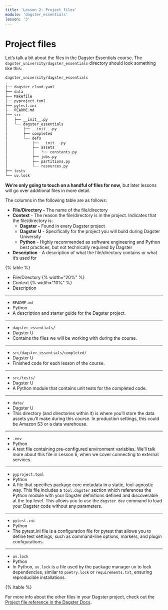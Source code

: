 ```yaml
---
title: 'Lesson 2: Project files'
module: 'dagster_essentials'
lesson: '3'
---
```


# Project files

Let’s talk a bit about the files in the Dagster Essentials course. The `dagster_university/dagster_essentials` directory should look something like this:

```bash
dagster_university/dagster_essentials
.
├── dagster_cloud.yaml
├── data
├── Makefile
├── pyproject.toml
├── pytest.ini
├── README.md
├── src
│   ├── __init__.py
│   └── dagster_essentials
│       ├── __init__.py
│       ├── completed
│       └── defs
│           ├── __init__.py
│           ├── assets
│           │   └── constants.py
│           ├── jobs.py
│           ├── partitions.py
│           └── resources.py
├── tests
└── uv.lock
```

**We’re only going to touch on a handful of files for now**, but later lessons will go over additional files in more detail.

The columns in the following table are as follows:

- **File/Directory -** The name of the file/directory
- **Context** - The reason the file/directory is in the project. Indicates that the file/directory is:
  - **Dagster -** Found in every Dagster project
  - **Dagster U** - Specifically for the project you will build during Dagster University
  - **Python** - Highly recommended as software engineering and Python best practices, but not technically required by Dagster
- **Description** - A description of what the file/directory contains or what it’s used for

{% table %}

- File/Directory {% width="20%" %}
- Context {% width="10%" %}
- Description

---

- `README.md`
- Python
- A description and starter guide for the Dagster project.

---

- `dagster_essentials/`
- Dagster U
- Contains the files we will be working with during the course.

---

- `src/dagster_essentials/completed/`
- Dagster U
- Finished code for each lesson of the course.

---

- `src/tests/`
- Dagster U
- A Python module that contains unit tests for the completed code.

---

- `data/`
- Dagster U
- This directory (and directories within it) is where you’ll store the data assets you’ll make during this course. In production settings, this could be Amazon S3 or a data warehouse.

---

- `.env`
- Python
- A text file containing pre-configured environment variables. We’ll talk more about this file in Lesson 6, when we cover connecting to external services.

---

- `pyproject.toml`
- Python
- A file that specifies package core metadata in a static, tool-agnostic way. This file includes a `tool.dagster` section which references the Python module with your Dagster definitions defined and discoverable at the top level. This allows you to use the `dagster dev` command to load your Dagster code without any parameters.

---

- `pytest.ini`
- Python
- The pytest.ini file is a configuration file for pytest that allows you to define test settings, such as command-line options, markers, and plugin configurations.

---

- `uv.lock`
- Python
- In Python, `uv.lock` is a file used by the package manager uv to lock dependencies, similar to `poetry.lock` or `requirements.txt`, ensuring reproducible installations.

{% /table %}

For more info about the other files in your Dagster project, check out the [Project file reference in the Dagster Docs](https://docs.dagster.io/guides/understanding-dagster-project-files).
